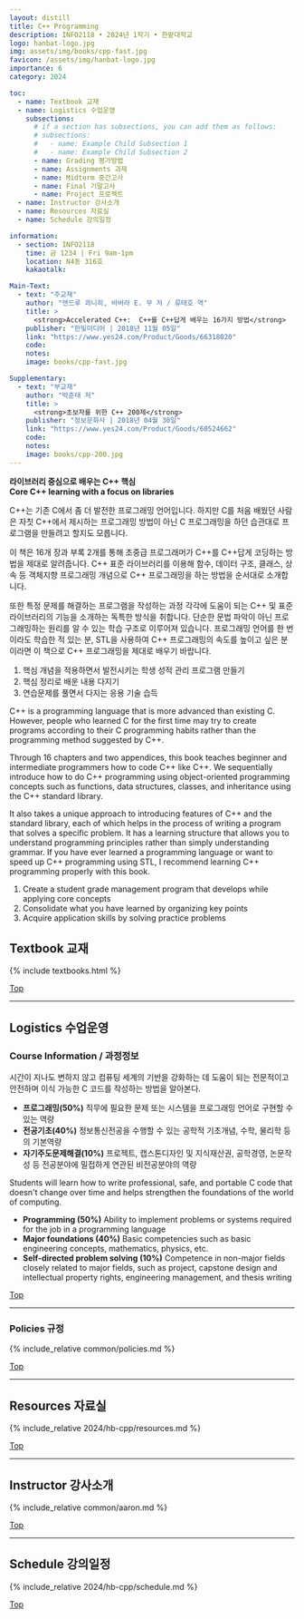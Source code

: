 ```yaml
---
layout: distill
title: C++ Programming
description: INFO2118 • 2024년 1학기 • 한밭대학교
logo: hanbat-logo.jpg
img: assets/img/books/cpp-fast.jpg
favicon: /assets/img/hanbat-logo.jpg
importance: 6
category: 2024

toc:
  - name: Textbook 교재
  - name: Logistics 수업운영
    subsections:
      # if a section has subsections, you can add them as follows:
      # subsections:
      #   - name: Example Child Subsection 1
      #   - name: Example Child Subsection 2
      - name: Grading 평가방법
      - name: Assignments 과제
      - name: Midterm 중간고사
      - name: Final 기말고사
      - name: Project 프로젝트
  - name: Instructor 강사소개
  - name: Resources 자료실
  - name: Schedule 강의일정

information:
  - section: INFO2118
    time: 금 1234 | Fri 9am-1pm
    location: N4동 316호
    kakaotalk:

Main-Text:
  - text: "주교재"
    author: "앤드루 쾨니히, 바버라 E. 무 저 / 류태호 역"
    title: >
      <strong>Accelerated C++:  C++를 C++답게 배우는 16가지 방법</strong>
    publisher: "한빛미디어 | 2018년 11월 05일"
    link: "https://www.yes24.com/Product/Goods/66318020"
    code:
    notes:
    image: books/cpp-fast.jpg

Supplementary:
  - text: "부교재"
    author: "박준태 저"
    title: >
      <strong>초보자를 위한 C++ 200제</strong>
    publisher: "정보문화사 | 2018년 04월 30일"
    link: "https://www.yes24.com/Product/Goods/60524662"
    code:
    notes:
    image: books/cpp-200.jpg
---
```


<strong>라이브러리 중심으로 배우는 C++ 핵심<br>
Core C++ learning with a focus on libraries</strong>

C++는 기존 C에서 좀 더 발전한 프로그래밍 언어입니다. 하지만 C를 처음 배웠던 사람은 자칫 C++에서 제시하는 프로그래밍 방법이 아닌 C 프로그래밍을 하던 습관대로 프로그램을 만들려고 할지도 모릅니다.

이 책은 16개 장과 부록 2개를 통해 초중급 프로그래머가 C++를 C++답게 코딩하는 방법을 제대로 알려줍니다. C++ 표준 라이브러리를 이용해 함수, 데이터 구조, 클래스, 상속 등 객체지향 프로그래밍 개념으로 C++ 프로그래밍을 하는 방법을 순서대로 소개합니다.

또한 특정 문제를 해결하는 프로그램을 작성하는 과정 각각에 도움이 되는 C++ 및 표준 라이브러리의 기능을 소개하는 독특한 방식을 취합니다. 단순한 문법 파악이 아닌 프로그래밍하는 원리를 알 수 있는 학습 구조로 이루어져 있습니다. 프로그래밍 언어를 한 번이라도 학습한 적 있는 분, STL을 사용하여 C++ 프로그래밍의 속도를 높이고 싶은 분이라면 이 책으로 C++ 프로그래밍을 제대로 배우기 바랍니다.

1. 핵심 개념을 적용하면서 발전시키는 학생 성적 관리 프로그램 만들기
2. 핵심 정리로 배운 내용 다지기
3. 연습문제를 풀면서 다지는 응용 기술 습득

C++ is a programming language that is more advanced than existing C. However, people who learned C for the first time may try to create programs according to their C programming habits rather than the programming method suggested by C++.

Through 16 chapters and two appendices, this book teaches beginner and intermediate programmers how to code C++ like C++. We sequentially introduce how to do C++ programming using object-oriented programming concepts such as functions, data structures, classes, and inheritance using the C++ standard library.

It also takes a unique approach to introducing features of C++ and the standard library, each of which helps in the process of writing a program that solves a specific problem. It has a learning structure that allows you to understand programming principles rather than simply understanding grammar. If you have ever learned a programming language or want to speed up C++ programming using STL, I recommend learning C++ programming properly with this book.

1. Create a student grade management program that develops while applying core concepts
2. Consolidate what you have learned by organizing key points
3. Acquire application skills by solving practice problems

## Textbook 교재

{% include textbooks.html %}

<a class="btncv" href="#">Top</a>

---

## Logistics 수업운영

### Course Information / 과정정보

시간이 지나도 변하지 않고 컴퓨팅 세계의 기반을 강화하는 데 도움이 되는 전문적이고 안전하며 이식 가능한 C 코드를 작성하는 방법을 알아본다.

- **프로그래밍(50%)** 직무에 필요한 문제 또는 시스템을 프로그래밍 언어로 구현할 수 있는 역량
- **전공기초(40%)** 정보통신전공을 수행할 수 있는 공학적 기초개념, 수학, 물리학 등의 기본역량
- **자기주도문제해결(10%)** 프로젝트, 캡스톤디자인 및 지식재산권, 공학경영, 논문작성 등 전공분야에 밀접하게 연관된 비전공분야의 역량

Students will learn how to write professional, safe, and portable C code that doesn't change over time and helps strengthen the foundations of the world of computing.

- **Programming (50%)** Ability to implement problems or systems required for the job in a programming language
- **Major foundations (40%)** Basic competencies such as basic engineering concepts, mathematics, physics, etc.
- **Self-directed problem solving (10%)** Competence in non-major fields closely related to major fields, such as project, capstone design and intellectual property rights, engineering management, and thesis writing

<a class="btncv" href="#">Top</a>

---

### Policies 규정

{% include_relative common/policies.md %}

<a class="btncv" href="#">Top</a>

---

## Resources 자료실

{% include_relative 2024/hb-cpp/resources.md %}

<a class="btncv" href="#">Top</a>

---

## Instructor 강사소개

{% include_relative common/aaron.md %}

<a class="btncv" href="#">Top</a>

---

## Schedule 강의일정

{% include_relative 2024/hb-cpp/schedule.md %}

<a class="btncv" href="#">Top</a>
